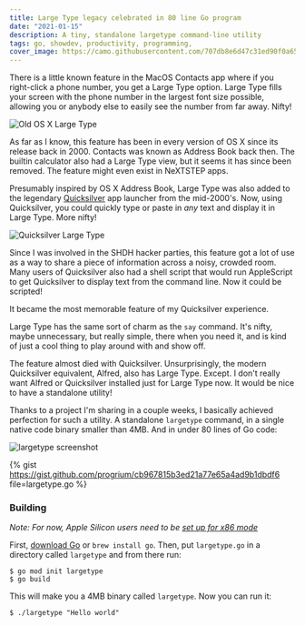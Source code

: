 ```yaml
---
title: Large Type legacy celebrated in 80 line Go program
date: "2021-01-15"
description: A tiny, standalone largetype command-line utility
tags: go, showdev, productivity, programming,
cover_image: https://camo.githubusercontent.com/707db8e6d47c31ed90f0a65aeea1b805c718b1c18a2cd61b94e1ebb932b091af/68747470733a2f2f7062732e7477696d672e636f6d2f6d656469612f4571616f4f324d584941454a4e4b323f666f726d61743d6a7067266e616d653d6c61726765
---
```


There is a little known feature in the MacOS Contacts app where if you right-click a phone number, you get a Large Type option. Large Type fills your screen with the phone number in the largest font size possible, allowing you or anybody else to easily see the number from far away. Nifty!

![Old OS X Large Type](https://dev-to-uploads.s3.amazonaws.com/i/f33yege5cr9zjdl9wgnj.jpg)

As far as I know, this feature has been in every version of OS X since its release back in 2000. Contacts was known as Address Book back then. The builtin calculator also had a Large Type view, but it seems it has since been removed. The feature might even exist in NeXTSTEP apps. 

Presumably inspired by OS X Address Book, Large Type was also added to the legendary [Quicksilver](https://qsapp.com/) app launcher from the mid-2000's. Now, using Quicksilver, you could quickly type or paste in *any* text and display it in Large Type. More nifty!

![Quicksilver Large Type](https://dev-to-uploads.s3.amazonaws.com/i/rquufwhmpocuca5ljk6a.png)

Since I was involved in the SHDH hacker parties, this feature got a lot of use as a way to share a piece of information across a noisy, crowded room. Many users of Quicksilver also had a shell script that would run AppleScript to get Quicksilver to display text from the command line. Now it could be scripted! 

It became the most memorable feature of my Quicksilver experience.

Large Type has the same sort of charm as the `say` command. It's nifty, maybe unnecessary, but really simple, there when you need it, and is kind of just a cool thing to play around with and show off. 

The feature almost died with Quicksilver. Unsurprisingly, the modern Quicksilver equivalent, Alfred, also has Large Type. Except. I don't really want Alfred or Quicksilver installed just for Large Type now. It would be nice to have a standalone utility!

Thanks to a project I'm sharing in a couple weeks, I basically achieved perfection for such a utility. A standalone `largetype` command, in a single native code binary smaller than 4MB. And in under 80 lines of Go code:

![largetype screenshot](https://camo.githubusercontent.com/707db8e6d47c31ed90f0a65aeea1b805c718b1c18a2cd61b94e1ebb932b091af/68747470733a2f2f7062732e7477696d672e636f6d2f6d656469612f4571616f4f324d584941454a4e4b323f666f726d61743d6a7067266e616d653d6c61726765)

{% gist https://gist.github.com/progrium/cb967815b3ed21a77e65a4ad9b1dbdf6 file=largetype.go %}


### Building
*Note: For now, Apple Silicon users need to be [set up for x86 mode](https://gist.github.com/progrium/b286cd8c82ce0825b2eb3b0b3a0720a0)*

First, [download Go](https://golang.org/dl/) or `brew install go`. Then, put `largetype.go` in a directory called `largetype` and from there run:
```
$ go mod init largetype
$ go build
```
This will make you a 4MB binary called `largetype`. Now you can run it:
```
$ ./largetype "Hello world"
```